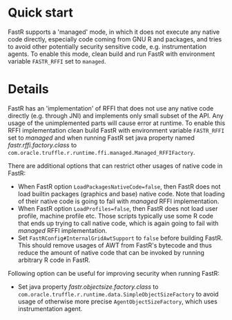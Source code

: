 
# Quick start
FastR supports a 'managed' mode, in which it does not execute any native code directly, especially code coming from GNU R and packages,
and tries to avoid other potentially security sensitive code, e.g. instrumentation agents. To enable this mode, clean build and run
FastR with environment variable `FASTR_RFFI` set to `managed`.

# Details
FastR has an 'implementation' of RFFI that does not use any native code directly (e.g. through JNI) and implements only small subset of the API.
Any usage of the unimplemented parts will cause error at runtime. To enable this RFFI implementation clean build FastR with environment variable
`FASTR_RFFI` set to *managed* and when running FastR set java property named *fastr.rffi.factory.class* to
`com.oracle.truffle.r.runtime.ffi.managed.Managed_RFFIFactory`.

There are additional options that can restrict other usages of native code in FastR:

* When FastR option `LoadPackagesNativeCode=false`, then FastR does not load builtin packages (graphics and base) native code.
Note that loading of their native code is going to fail with *managed* RFFI implementation.
* When FastR option `LoadProfiles=false`, then FastR does not load user profile, machine profile etc. Those scripts typically use
some R code that ends up trying to call native code, which is again going to fail with *managed* RFFI implementation.
* Set `FastRConfig#InternalGridAwtSupport` to `false` before building FastR. This should remove usages of AWT from FastR's
bytecode and thus reduce the amount of native code that can be invoked by running arbitrary R code in FastR.

Following option can be useful for improving security when running FastR:

* Set java property *fastr.objectsize.factory.class*  to `com.oracle.truffle.r.runtime.data.SimpleObjectSizeFactory` to avoid
usage of otherwise more precise `AgentObjectSizeFactory`, which uses instrumentation agent.
